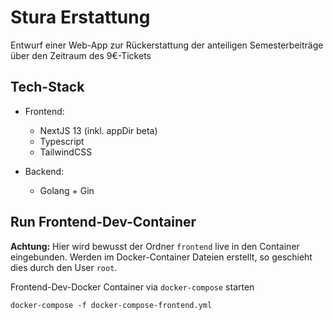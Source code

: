 # Stura Erstattung
Entwurf einer Web-App zur Rückerstattung der anteiligen Semesterbeiträge über den Zeitraum des 9€-Tickets

## Tech-Stack
- Frontend:
  - NextJS 13 (inkl. appDir beta)
  - Typescript
  - TailwindCSS

- Backend:
  - Golang + Gin

## Run Frontend-Dev-Container
**Achtung:** Hier wird bewusst der Ordner ``frontend`` live in den Container eingebunden. 
Werden im Docker-Container Dateien erstellt, so geschieht dies durch den User ``root``. 

Frontend-Dev-Docker Container via ``docker-compose`` starten
```
docker-compose -f docker-compose-frontend.yml
```
